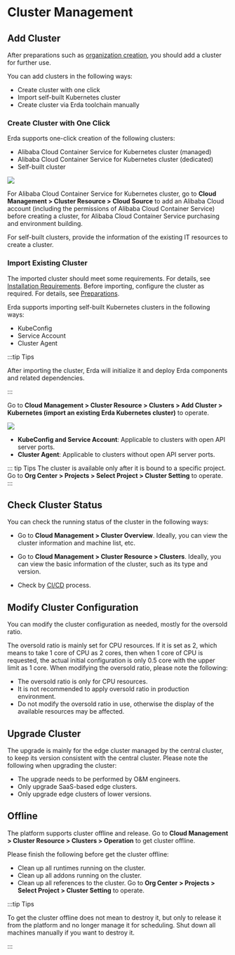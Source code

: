 # Cluster Management

## Add Cluster

After preparations such as [organization creation](../../../quick-start/newbie.html#Join-an-Organization), you should add a cluster for further use.

You can add clusters in the following ways:

* Create cluster with one click
* Import self-built Kubernetes cluster
* Create cluster via Erda toolchain manually

### Create Cluster with One Click

Erda supports one-click creation of the following clusters:

* Alibaba Cloud Container Service for Kubernetes cluster (managed)
* Alibaba Cloud Container Service for Kubernetes cluster (dedicated)
* Self-built cluster

![](http://terminus-paas.oss-cn-hangzhou.aliyuncs.com/paas-doc/2022/01/12/ed0f1741-ed39-4e38-9e4d-a0e1b33e55e4.png)

For Alibaba Cloud Container Service for Kubernetes cluster, go to **Cloud Management > Cluster Resource > Cloud Source** to add an Alibaba Cloud account (including the permissions of Alibaba Cloud Container Service) before creating a cluster, for Alibaba Cloud Container Service purchasing and environment building.

For self-built clusters, provide the information of the existing IT resources to create a cluster.

### Import Existing Cluster

The imported cluster should meet some requirements. For details, see [Installation Requirements](../../../install/helm-install/premise.md#Installation-Requirements). Before importing, configure the cluster as required. For details, see [Preparations](../../../install/helm-install/premise.md#Preparations).

Erda supports importing self-built Kubernetes clusters in the following ways:

- KubeConfig
- Service Account
- Cluster Agent

:::tip Tips

After importing the cluster, Erda will initialize it and deploy Erda components and related dependencies.

:::

Go to **Cloud Management > Cluster Resource > Clusters > Add Cluster > Kubernetes (import an existing Erda Kubernetes cluster)** to operate.

![](http://terminus-paas.oss-cn-hangzhou.aliyuncs.com/paas-doc/2022/01/12/ed789de9-88fd-43de-8493-c0903f1fbea6.png)

* **KubeConfig and Service Account**: Applicable to clusters with open API server ports.
* **Cluster Agent**: Applicable to clusters without open API server ports.

::: tip Tips
The cluster is available only after it is bound to a specific project. Go to **Org Center > Projects > Select Project > Cluster Setting** to operate.
:::

## Check Cluster Status

You can check the running status of the cluster in the following ways:

* Go to **Cloud Management > Cluster Overview**. Ideally, you can view the cluster information and machine list, etc.

* Go to **Cloud Management > Cluster Resource > Clusters**. Ideally, you can view the basic information of the cluster, such as its type and version.

* Check by [CI/CD](../../../dop/guides/deploy/deploy-by-cicd-pipeline.md) process.

## Modify Cluster Configuration
You can modify the cluster configuration as needed, mostly for the oversold ratio.

The oversold ratio is mainly set for CPU resources. If it is set as 2, which means to take 1 core of CPU as 2 cores, then when 1 core of CPU is requested, the actual initial configuration is only 0.5 core with the upper limit as 1 core. When modifying the oversold ratio, please note the following:

* The oversold ratio is only for CPU resources.
* It is not recommended to apply oversold ratio in production environment.
* Do not modify the oversold ratio in use, otherwise the display of the available resources may be affected.

## Upgrade Cluster
The upgrade is mainly for the edge cluster managed by the central cluster, to keep its version consistent with the central cluster. Please note the following when upgrading the cluster:

* The upgrade needs to be performed by O&M engineers.
* Only upgrade SaaS-based edge clusters.
* Only upgrade edge clusters of lower versions.

## Offline
The platform supports cluster offline and release. Go to **Cloud Management > Cluster Resource > Clusters > Operation** to get cluster offline.

Please finish the following before get the cluster offline:

* Clean up all runtimes running on the cluster.
* Clean up all addons running on the cluster.
* Clean up all references to the cluster. Go to **Org Center > Projects > Select Project > Cluster Setting** to operate.

:::tip Tips

To get the cluster offline does not mean to destroy it, but only to release it from the platform and no longer manage it for scheduling. Shut down all machines manually if you want to destroy it.

:::
